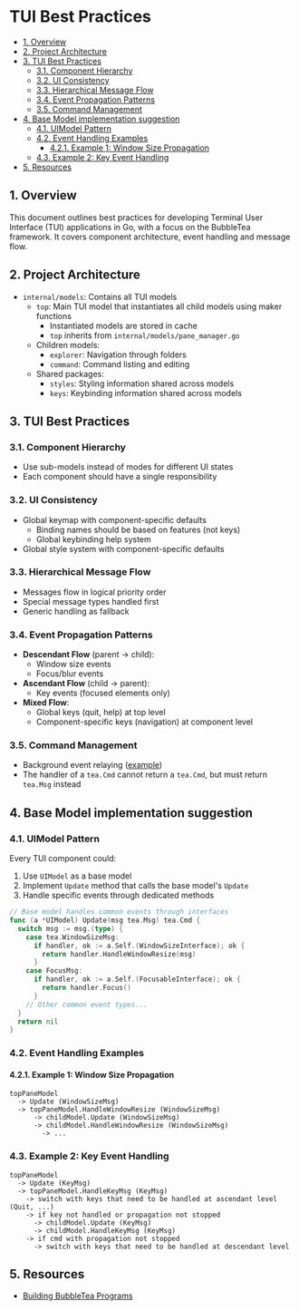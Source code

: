 # TUI Best Practices

- [1. Overview](#1-overview)
- [2. Project Architecture](#2-project-architecture)
- [3. TUI Best Practices](#3-tui-best-practices)
  - [3.1. Component Hierarchy](#31-component-hierarchy)
  - [3.2. UI Consistency](#32-ui-consistency)
  - [3.3. Hierarchical Message Flow](#33-hierarchical-message-flow)
  - [3.4. Event Propagation Patterns](#34-event-propagation-patterns)
  - [3.5. Command Management](#35-command-management)
- [4. Base Model implementation suggestion](#4-base-model-implementation-suggestion)
  - [4.1. UIModel Pattern](#41-uimodel-pattern)
  - [4.2. Event Handling Examples](#42-event-handling-examples)
    - [4.2.1. Example 1: Window Size Propagation](#421-example-1-window-size-propagation)
  - [4.3. Example 2: Key Event Handling](#43-example-2-key-event-handling)
- [5. Resources](#5-resources)

## 1. Overview

This document outlines best practices for developing Terminal User Interface
(TUI) applications in Go, with a focus on the BubbleTea framework. It covers
component architecture, event handling and message flow.

## 2. Project Architecture

- `internal/models`: Contains all TUI models
  - `top`: Main TUI model that instantiates all child models using maker
    functions
    - Instantiated models are stored in cache
    - `top` inherits from `internal/models/pane_manager.go`
  - Children models:
    - `explorer`: Navigation through folders
    - `command`: Command listing and editing
  - Shared packages:
    - `styles`: Styling information shared across models
    - `keys`: Keybinding information shared across models

## 3. TUI Best Practices

### 3.1. Component Hierarchy

- Use sub-models instead of modes for different UI states
- Each component should have a single responsibility

### 3.2. UI Consistency

- Global keymap with component-specific defaults
  - Binding names should be based on features (not keys)
  - Global keybinding help system
- Global style system with component-specific defaults

### 3.3. Hierarchical Message Flow

- Messages flow in logical priority order
- Special message types handled first
- Generic handling as fallback

### 3.4. Event Propagation Patterns

- **Descendant Flow** (parent → child):
  - Window size events
  - Focus/blur events
- **Ascendant Flow** (child → parent):
  - Key events (focused elements only)
- **Mixed Flow**:
  - Global keys (quit, help) at top level
  - Component-specific keys (navigation) at component level

### 3.5. Command Management

- Background event relaying
  ([example](https://github.dev/leg100/pug/internal/tui/top/start.go))
- The handler of a `tea.Cmd` cannot return a `tea.Cmd`, but must return
  `tea.Msg` instead

## 4. Base Model implementation suggestion

### 4.1. UIModel Pattern

Every TUI component could:

1. Use `UIModel` as a base model
2. Implement `Update` method that calls the base model's `Update`
3. Handle specific events through dedicated methods

```go
// Base model handles common events through interfaces
func (a *UIModel) Update(msg tea.Msg) tea.Cmd {
  switch msg := msg.(type) {
    case tea.WindowSizeMsg:
      if handler, ok := a.Self.(WindowSizeInterface); ok {
        return handler.HandleWindowResize(msg)
      }
    case FocusMsg:
      if handler, ok := a.Self.(FocusableInterface); ok {
        return handler.Focus()
      }
    // Other common event types...
  }
  return nil
}
```

### 4.2. Event Handling Examples

#### 4.2.1. Example 1: Window Size Propagation

```text
topPaneModel
  -> Update (WindowSizeMsg)
  -> topPaneModel.HandleWindowResize (WindowSizeMsg)
      -> childModel.Update (WindowSizeMsg)
      -> childModel.HandleWindowResize (WindowSizeMsg)
        -> ...
```

### 4.3. Example 2: Key Event Handling

```text
topPaneModel
  -> Update (KeyMsg)
  -> topPaneModel.HandleKeyMsg (KeyMsg)
    -> switch with keys that need to be handled at ascendant level (Quit, ...)
    -> if key not handled or propagation not stopped
      -> childModel.Update (KeyMsg)
      -> childModel.HandleKeyMsg (KeyMsg)
    -> if cmd with propagation not stopped
      -> switch with keys that need to be handled at descendant level
```

## 5. Resources

- [Building BubbleTea Programs](https://leg100.github.io/en/posts/building-bubbletea-programs/)
